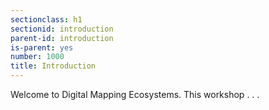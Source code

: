 ```yaml
---
sectionclass: h1
sectionid: introduction
parent-id: introduction
is-parent: yes
number: 1000
title: Introduction
---
```

Welcome to Digital Mapping Ecosystems. This workshop . . .
